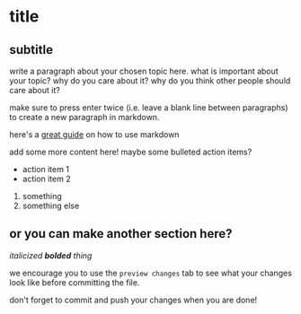 # title
## subtitle

write a paragraph about your chosen topic here. what is important about your topic? why do you care about it? why do you think other people should care about it?

make sure to press enter twice (i.e. leave a blank line between paragraphs) to create a new paragraph in markdown.

here's a [great guide](https://guides.github.com/features/mastering-markdown/) on how to use markdown

add some more content here! maybe some bulleted action items? 
- action item 1
- action item 2

1. something
2. something else

## or you can make another section here?

*italicized __bolded__ thing*

we encourage you to use the `preview changes` tab to see what your changes look like before committing the file.

don't forget to commit and push your changes when you are done!
